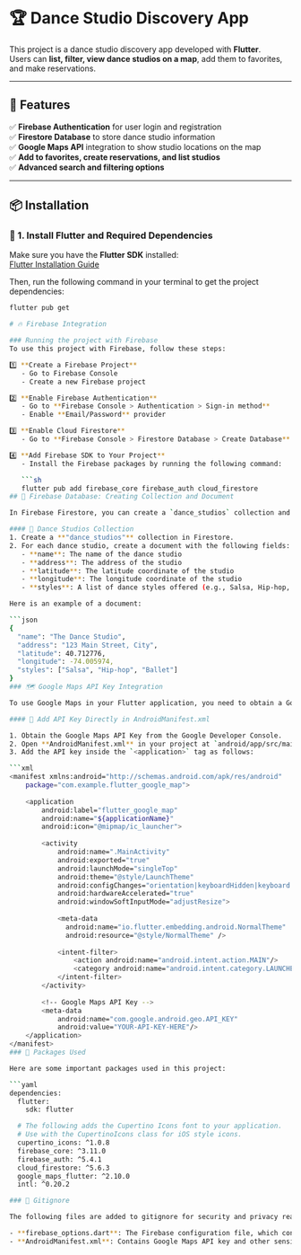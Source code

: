# 🏆 Dance Studio Discovery App  

This project is a dance studio discovery app developed with **Flutter**.  
Users can **list, filter, view dance studios on a map**, add them to favorites, and make reservations.  

---

## 🚀 Features  
✅ **Firebase Authentication** for user login and registration  
✅ **Firestore Database** to store dance studio information  
✅ **Google Maps API** integration to show studio locations on the map  
✅ **Add to favorites, create reservations, and list studios**  
✅ **Advanced search and filtering options**  

---

## 📦 Installation  


### 🎯 1. Install Flutter and Required Dependencies  

Make sure you have the **Flutter SDK** installed:  
[Flutter Installation Guide](https://flutter.dev/docs/get-started/install)  

Then, run the following command in your terminal to get the project dependencies:  

```sh
flutter pub get

# 🔥 Firebase Integration

### Running the project with Firebase
To use this project with Firebase, follow these steps:

1️⃣ **Create a Firebase Project**
   - Go to Firebase Console
   - Create a new Firebase project

2️⃣ **Enable Firebase Authentication**
   - Go to **Firebase Console > Authentication > Sign-in method**
   - Enable **Email/Password** provider

3️⃣ **Enable Cloud Firestore**
   - Go to **Firebase Console > Firestore Database > Create Database**

4️⃣ **Add Firebase SDK to Your Project**
   - Install the Firebase packages by running the following command:

   ```sh
   flutter pub add firebase_core firebase_auth cloud_firestore
## 🔹 Firebase Database: Creating Collection and Document

In Firebase Firestore, you can create a `dance_studios` collection and store each dance studio as a document.

#### 📌 Dance Studios Collection
1. Create a **"dance_studios"** collection in Firestore.
2. For each dance studio, create a document with the following fields:
   - **name**: The name of the dance studio
   - **address**: The address of the studio
   - **latitude**: The latitude coordinate of the studio
   - **longitude**: The longitude coordinate of the studio
   - **styles**: A list of dance styles offered (e.g., Salsa, Hip-hop, etc.)

Here is an example of a document:

```json
{
  "name": "The Dance Studio",
  "address": "123 Main Street, City",
  "latitude": 40.712776,
  "longitude": -74.005974,
  "styles": ["Salsa", "Hip-hop", "Ballet"]
}
### 🗺 Google Maps API Key Integration

To use Google Maps in your Flutter application, you need to obtain a Google Maps API Key from the Google Developer Console.

#### 📌 Add API Key Directly in AndroidManifest.xml

1. Obtain the Google Maps API Key from the Google Developer Console.
2. Open **AndroidManifest.xml** in your project at `android/app/src/main/AndroidManifest.xml`.
3. Add the API key inside the `<application>` tag as follows:

```xml
<manifest xmlns:android="http://schemas.android.com/apk/res/android"
    package="com.example.flutter_google_map">
    
    <application
        android:label="flutter_google_map"
        android:name="${applicationName}"
        android:icon="@mipmap/ic_launcher">
        
        <activity
            android:name=".MainActivity"
            android:exported="true"
            android:launchMode="singleTop"
            android:theme="@style/LaunchTheme"
            android:configChanges="orientation|keyboardHidden|keyboard|screenSize|smallestScreenSize|locale|layoutDirection|fontScale|screenLayout|density|uiMode"
            android:hardwareAccelerated="true"
            android:windowSoftInputMode="adjustResize">
            
            <meta-data
              android:name="io.flutter.embedding.android.NormalTheme"
              android:resource="@style/NormalTheme" />
              
            <intent-filter>
                <action android:name="android.intent.action.MAIN"/>
                <category android:name="android.intent.category.LAUNCHER"/>
            </intent-filter>
        </activity>
        
        <!-- Google Maps API Key -->
        <meta-data
            android:name="com.google.android.geo.API_KEY"
            android:value="YOUR-API-KEY-HERE"/>
    </application>
</manifest>
### 🎯 Packages Used

Here are some important packages used in this project:

```yaml
dependencies:
  flutter:
    sdk: flutter

  # The following adds the Cupertino Icons font to your application.
  # Use with the CupertinoIcons class for iOS style icons.
  cupertino_icons: ^1.0.8
  firebase_core: ^3.11.0
  firebase_auth: ^5.4.1
  cloud_firestore: ^5.6.3
  google_maps_flutter: ^2.10.0
  intl: ^0.20.2

### 📝 Gitignore

The following files are added to gitignore for security and privacy reasons:

- **firebase_options.dart**: The Firebase configuration file, which contains sensitive information like API keys.
- **AndroidManifest.xml**: Contains Google Maps API key and other sensitive information.
